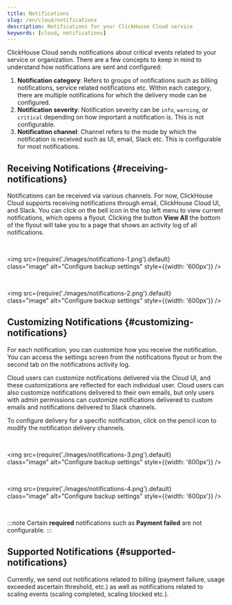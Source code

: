 ```yaml
---
title: Notifications
slug: /en/cloud/notifications
description: Notifications for your ClickHouse Cloud service
keywords: [cloud, notifications]
---
```


ClickHouse Cloud sends notifications about critical events related to your service or organization. There are a few concepts to keep in mind to understand how notifications are sent and configured:

1. **Notification category**: Refers to groups of notifications such as billing notifications, service related notifications etc. Within each category, there are multiple notifications for which the delivery mode can be configured.
2. **Notification severity**: Notification severity can be `info`, `warning`, or `critical` depending on how important a notification is. This is not configurable.
3. **Notification channel**: Channel refers to the mode by which the notification is received such as UI, email, Slack etc. This is configurable for most notifications.

## Receiving Notifications {#receiving-notifications}

Notifications can be received via various channels. For now, ClickHouse Cloud supports receiving notifications through email, ClickHouse Cloud UI, and Slack.  You can click on the bell icon in the top left menu to view current notifications, which opens a flyout. Clicking the button **View All** the bottom of the flyout will take you to a page that shows an activity log of all notifications.

<br />

<img src={require('./images/notifications-1.png').default}    
  class="image"
  alt="Configure backup settings"
  style={{width: '600px'}} />

<br />

<img src={require('./images/notifications-2.png').default}    
  class="image"
  alt="Configure backup settings"
  style={{width: '600px'}} />
  


## Customizing Notifications {#customizing-notifications}

For each notification, you can customize how you receive the notification. You can access the settings screen from the notifications flyout or from the second tab on the notifications activity log.

Cloud users can customize notifications delivered via the Cloud UI, and these customizations are reflected for each individual user. Cloud users can also customize notifications delivered to their own emails, but only users with admin permissions can customize notifications delivered to custom emails and notifications delivered to Slack channels. 

To configure delivery for a specific notification, click on the pencil icon to modify the notification delivery channels.  

<br />

<img src={require('./images/notifications-3.png').default}    
  class="image"
  alt="Configure backup settings"
  style={{width: '600px'}} />

<br />

<img src={require('./images/notifications-4.png').default}    
  class="image"
  alt="Configure backup settings"
  style={{width: '600px'}} />

<br />

:::note
Certain **required** notifications such as **Payment failed** are not configurable.
:::

## Supported Notifications {#supported-notifications}

Currently, we send out notifications related to billing (payment failure, usage exceeded ascertain threshold, etc.) as well as notifications related to scaling events (scaling completed, scaling blocked etc.).

